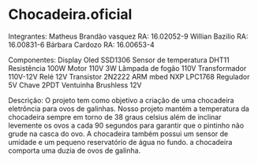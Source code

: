 # Chocadeira.oficial
Integrantes:
Matheus Brandão vasquez RA: 16.02052-9
Willian Bazilio RA: 16.00831-6
Bárbara Cardozo RA: 16.00653-4

Componentes:
Display Oled SSD1306
Sensor de temperatura DHT11
Resistência 100W
Motor 110V 3W
Lâmpada de fogão 110V
Transformador 110V-12V
Relé 12V
Transistor 2N2222
ARM mbed NXP LPC1768
Regulador 5V
Chave 2PDT
Ventuinha Brushless 12V

Descrição:
O projeto tem como objetivo a criação de uma chocadeira eletrôncia para ovos de galinhas. Nosso projeto mantém a temperatura da chocadeira sempre em torno de 38 graus celsius além de inclinar levemente os ovos a cada 90 segundos para garantir que o pintinho não grude na casca do ovo. A chocadeira também possui um sensor de umidade e um pequeno reservatório de água no fundo. a chocadeira comporta uma duzia de ovos de galinha.


